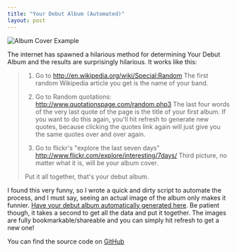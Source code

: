 ```yaml
---
title: "Your Debut Album (Automated)"
layout: post
---
```


![Album Cover Example](/uploads/album-cover-example.jpg)

The internet has spawned a hilarious method for determining Your Debut Album and the results are surprisingly hilarious. It works like this:

> 1. Go to <a href="http://en.wikipedia.org/wiki/Special:Random">http://en.wikipedia.org/wiki/Special:Random</a> The first random Wikipedia article you get is the name of your band.
>
> 2. Go to Random quotations: <a href="http://www.quotationspage.com/random.php3">http://www.quotationspage.com/random.php3</a> The last four words of the very last quote of the page is the title of your first album.  If you want to do this again, you'll hit refresh to generate new quotes, because clicking the quotes link again will just give you the same quotes over and over again.
>
> 3. Go to flickr's "explore the last seven days" <a href="http://www.flickr.com/explore/interesting/7days/">http://www.flickr.com/explore/interesting/7days/</a> Third picture, no matter what it is, will be your album cover.
>
> Put it all together, that's your debut album.

I found this very funny, so I wrote a quick and dirty script to automate the process, and I must say, seeing an actual image of the album only makes it funnier. <a href="{{ site.url }}/projects/album-cover-generator/">Have your debut album automatically generated here</a>. Be patient though, it takes a second to get all the data and put it together. The images are fully bookmarkable/shareable and you can simply hit refresh to get a new one!

You can find the source code on [GitHub](https://github.com/captbaritone/album-cover-generator)
